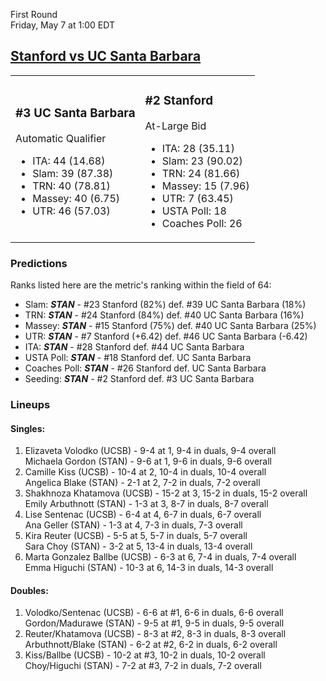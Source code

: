 First Round  
Friday, May 7 at 1:00 EDT
## [Stanford vs UC Santa Barbara](https://www.ncaa.com/game/5833656) 

<table><tr><td>  

### #3 UC Santa Barbara  

Automatic Qualifier  
- ITA: 44 (14.68)  
- Slam: 39 (87.38)  
- TRN: 40 (78.81)  
- Massey: 40 (6.75)  
- UTR: 46 (57.03)  

</td><td>  

### #2 Stanford  

At-Large Bid  
- ITA: 28 (35.11)  
- Slam: 23 (90.02)  
- TRN: 24 (81.66)  
- Massey: 15 (7.96)  
- UTR: 7 (63.45)  
- USTA Poll: 18  
- Coaches Poll: 26  

</td></tr></table>  

 ### Predictions  

Ranks listed here are the metric's ranking within the field of 64:  
- Slam: ***STAN*** - #23 Stanford (82%) def. #39 UC Santa Barbara (18%)  
- TRN: ***STAN*** - #24 Stanford (84%) def. #40 UC Santa Barbara (16%)  
- Massey: ***STAN*** - #15 Stanford (75%) def. #40 UC Santa Barbara (25%)  
- UTR: ***STAN*** - #7 Stanford (+6.42) def. #46 UC Santa Barbara (-6.42)  
- ITA: ***STAN*** - #28 Stanford def. #44 UC Santa Barbara  
- USTA Poll: ***STAN*** - #18 Stanford def. UC Santa Barbara  
- Coaches Poll: ***STAN*** - #26 Stanford def. UC Santa Barbara  
- Seeding: ***STAN*** - #2 Stanford def. #3 UC Santa Barbara  

 ### Lineups  

 #### Singles:  
1. Elizaveta Volodko (UCSB) - 9-4 at 1, 9-4 in duals, 9-4 overall  
  Michaela Gordon (STAN) - 9-6 at 1, 9-6 in duals, 9-6 overall
2. Camille Kiss (UCSB) - 10-4 at 2, 10-4 in duals, 10-4 overall  
  Angelica Blake (STAN) - 2-1 at 2, 7-2 in duals, 7-2 overall
3. Shakhnoza Khatamova (UCSB) - 15-2 at 3, 15-2 in duals, 15-2 overall  
  Emily Arbuthnott (STAN) - 1-3 at 3, 8-7 in duals, 8-7 overall
4. Lise Sentenac (UCSB) - 6-4 at 4, 6-7 in duals, 6-7 overall  
  Ana Geller (STAN) - 1-3 at 4, 7-3 in duals, 7-3 overall
5. Kira Reuter (UCSB) - 5-5 at 5, 5-7 in duals, 5-7 overall  
  Sara Choy (STAN) - 3-2 at 5, 13-4 in duals, 13-4 overall
6. Marta Gonzalez Ballbe (UCSB) - 6-3 at 6, 7-4 in duals, 7-4 overall  
  Emma Higuchi (STAN) - 10-3 at 6, 14-3 in duals, 14-3 overall

 #### Doubles:  
1. Volodko/Sentenac (UCSB) - 6-6 at #1, 6-6 in duals, 6-6 overall  
  Gordon/Madurawe (STAN) - 9-5 at #1, 9-5 in duals, 9-5 overall
2. Reuter/Khatamova (UCSB) - 8-3 at #2, 8-3 in duals, 8-3 overall  
  Arbuthnott/Blake (STAN) - 6-2 at #2, 6-2 in duals, 6-2 overall
3. Kiss/Ballbe (UCSB) - 10-2 at #3, 10-2 in duals, 10-2 overall  
  Choy/Higuchi (STAN) - 7-2 at #3, 7-2 in duals, 7-2 overall